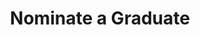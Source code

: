 ---
type: page
layout: nominate-graduate
url: /nominate-graduate
title: 'Nominate a Graduate'
params:
page-status: 'inner-page'
page-class: 'container'
---